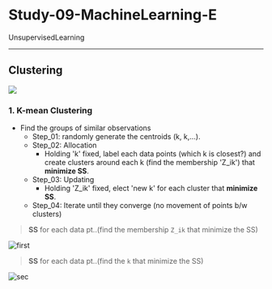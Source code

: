 # Study-09-MachineLearning-E
UnsupervisedLearning

----------------------------------------------------------------------------------------------------------------------------------------
## Clustering
<img src="https://user-images.githubusercontent.com/31917400/41802151-ac0d97dc-7676-11e8-8c9f-30623f45fbbe.jpg" />

### 1. K-mean Clustering
 - Find the groups of similar observations
   - Step_01: randomly generate the centroids (k, k,...).
   - Step_02: Allocation
     - Holding 'k' fixed, label each data points (which k is closest?) and create clusters around each k (find the membership 'Z_ik') that **minimize SS**.
   - Step_03: Updating
     - Holding 'Z_ik' fixed, elect 'new k' for each cluster that **minimize SS**.
   - Step_04: Iterate until they converge (no movement of points b/w clusters)
> **SS** for each data pt..(find the membership `Z_ik` that minimize the SS)

![first](http://www.sciweavers.org/upload/Tex2Img_1529748773/render.png)

> **SS** for each data pt..(find the `k` that minimize the SS)

![sec](http://www.sciweavers.org/upload/Tex2Img_1529755147/render.png)
































































































